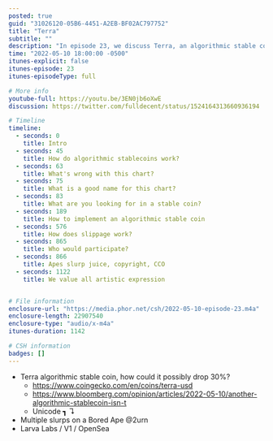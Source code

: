 ```yaml
---
posted: true
guid: "31026120-05B6-4451-A2EB-BF02AC797752"
title: "Terra"
subtitle: ""
description: "In episode 23, we discuss Terra, an algorithmic stable coin, and how it could drop 30%. We also talk about multiple slurps on a Bored Ape, Larva Labs and OpenSea. Join us for a deep dive into the world of algorithmic stable coins and the art world of NFTs."
time: "2022-05-10 18:00:00 -0500"
itunes-explicit: false
itunes-episode: 23
itunes-episodeType: full

# More info
youtube-full: https://youtu.be/3EN0jb6oXwE
discussion: https://twitter.com/fulldecent/status/1524164313660936194

# Timeline
timeline:
  - seconds: 0
    title: Intro
  - seconds: 45
    title: How do algorithmic stablecoins work?
  - seconds: 63
    title: What's wrong with this chart?
  - seconds: 75
    title: What is a good name for this chart?
  - seconds: 83
    title: What are you looking for in a stable coin?
  - seconds: 189
    title: How to implement an algorithmic stable coin
  - seconds: 576
    title: How does slippage work?
  - seconds: 865
    title: Who would participate?
  - seconds: 866
    title: Apes slurp juice, copyright, CCO
  - seconds: 1122
    title: We value all artistic expression


# File information
enclosure-url: "https://media.phor.net/csh/2022-05-10-episode-23.m4a"
enclosure-length: 22907540
enclosure-type: "audio/x-m4a"
itunes-duration: 1142

# CSH information
badges: []
---
```

<!--end of quick notes-->

- Terra algorithmic stable coin, how could it possibly drop 30%?
  - https://www.coingecko.com/en/coins/terra-usd
  - https://www.bloomberg.com/opinion/articles/2022-05-10/another-algorithmic-stablecoin-isn-t 
  - Unicode ┓ ↴
- Multiple slurps on a Bored Ape @2urn
- Larva Labs / V1 / OpenSea